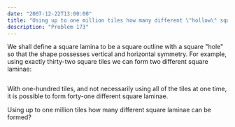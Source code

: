 ```yaml
---
date: "2007-12-22T13:00:00"
title: "Using up to one million tiles how many different \"hollow\" square laminae can be formed?"
description: "Problem 173"
---
```


<p>We shall define a square lamina to be a square outline with a square "hole" so that the shape possesses vertical and horizontal symmetry. For example, using exactly thirty-two square tiles we can form two different square laminae:</p>
<div style="text-align:center;">
<img alt="" src="/images/p173_square_laminas.gif"/></div>
<p>With one-hundred tiles, and not necessarily using all of the tiles at one time, it is possible to form forty-one different square laminae.</p>
<p>Using up to one million tiles how many different square laminae can be formed?</p>

